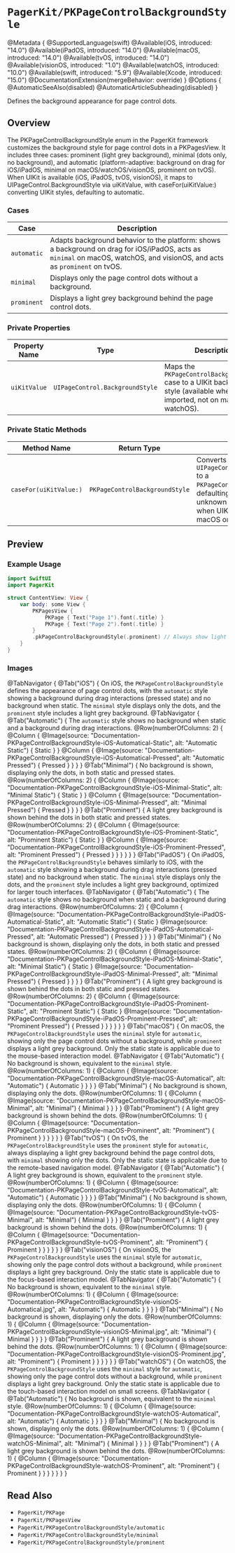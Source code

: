 # ``PagerKit/PKPageControlBackgroundStyle``

@Metadata {
    @SupportedLanguage(swift)
    @Available(iOS, introduced: "14.0")
    @Available(iPadOS, introduced: "14.0")
    @Available(macOS, introduced: "14.0")
    @Available(tvOS, introduced: "14.0")
    @Available(visionOS, introduced: "1.0")
    @Available(watchOS, introduced: "10.0")
    @Available(swift, introduced: "5.9")
    @Available(Xcode, introduced: "15.0")
    @DocumentationExtension(mergeBehavior: override)
}
@Options {
    @AutomaticSeeAlso(disabled)
    @AutomaticArticleSubheading(disabled)
}

Defines the background appearance for page control dots.

## Overview

The PKPageControlBackgroundStyle enum in the PagerKit framework customizes the background style for page control dots in a PKPagesView. It includes three cases: prominent (light grey background), minimal (dots only, no background), and automatic (platform-adaptive: background on drag for iOS/iPadOS, minimal on macOS/watchOS/visionOS, prominent on tvOS). When UIKit is available (iOS, iPadOS, tvOS, visionOS), it maps to UIPageControl.BackgroundStyle via uiKitValue, with caseFor(uiKitValue:) converting UIKit styles, defaulting to automatic.

### Cases
| Case | Description |
|------|-------------|
| `automatic` | Adapts background behavior to the platform: shows a background on drag for iOS/iPadOS, acts as `minimal` on macOS, watchOS, and visionOS, and acts as `prominent` on tvOS. |
| `minimal` | Displays only the page control dots without a background. |
| `prominent` | Displays a light grey background behind the page control dots. |

### Private Properties
| Property Name | Type | Description |
|---------------|------|-------------|
| `uiKitValue` | `UIPageControl.BackgroundStyle` | Maps the `PKPageControlBackgroundStyle` case to a UIKit background style (available when UIKit is imported, not on macOS or watchOS). |

### Private Static Methods
| Method Name | Return Type | Description |
|-------------|-------------|-------------|
| `caseFor(uiKitValue:)` | `PKPageControlBackgroundStyle` | Converts a `UIPageControl.BackgroundStyle` to a `PKPageControlBackgroundStyle`, defaulting to `automatic` for unknown values (available when UIKit is imported, not on macOS or watchOS). |

## Preview

### Example Usage
```swift
import SwiftUI
import PagerKit

struct ContentView: View {
    var body: some View {
        PKPagesView {
            PKPage { Text("Page 1").font(.title) }
            PKPage { Text("Page 2").font(.title) }
        }
        .pkPageControlBackgroundStyle(.prominent) // Always show light grey background
    }
}
```

### Images

@TabNavigator {
    @Tab("iOS") {
        On iOS, the `PKPageControlBackgroundStyle` defines the appearance of page control dots, with the `automatic` style showing a background during drag interactions (pressed state) and no background when static. The `minimal` style displays only the dots, and the `prominent` style includes a light grey background.
        @TabNavigator {
            @Tab("Automatic") {
                The `automatic` style shows no background when static and a background during drag interactions.
                @Row(numberOfColumns: 2) {
                    @Column {
                        @Image(source: "Documentation-PKPageControlBackgroundStyle-iOS-Automatical-Static", alt: "Automatic Static") {
                            Static
                        }
                    }
                    @Column {
                        @Image(source: "Documentation-PKPageControlBackgroundStyle-iOS-Automatical-Pressed", alt: "Automatic Pressed") {
                            Pressed
                        }
                    }
                }
            }
            @Tab("Minimal") {
                No background is shown, displaying only the dots, in both static and pressed states.
                @Row(numberOfColumns: 2) {
                    @Column {
                        @Image(source: "Documentation-PKPageControlBackgroundStyle-iOS-Minimal-Static", alt: "Minimal Static") {
                            Static
                        }
                    }
                    @Column {
                        @Image(source: "Documentation-PKPageControlBackgroundStyle-iOS-Minimal-Pressed", alt: "Minimal Pressed") {
                            Pressed
                        }
                    }
                }
            }
            @Tab("Prominent") {
                A light grey background is shown behind the dots in both static and pressed states.
                @Row(numberOfColumns: 2) {
                    @Column {
                        @Image(source: "Documentation-PKPageControlBackgroundStyle-iOS-Prominent-Static", alt: "Prominent Static") {
                            Static
                        }
                    }
                    @Column {
                        @Image(source: "Documentation-PKPageControlBackgroundStyle-iOS-Prominent-Pressed", alt: "Prominent Pressed") {
                            Pressed
                        }
                    }
                }
            }
        }
    }
    @Tab("iPadOS") {
        On iPadOS, the `PKPageControlBackgroundStyle` behaves similarly to iOS, with the `automatic` style showing a background during drag interactions (pressed state) and no background when static. The `minimal` style displays only the dots, and the `prominent` style includes a light grey background, optimized for larger touch interfaces.
        @TabNavigator {
            @Tab("Automatic") {
                The `automatic` style shows no background when static and a background during drag interactions.
                @Row(numberOfColumns: 2) {
                    @Column {
                        @Image(source: "Documentation-PKPageControlBackgroundStyle-iPadOS-Automatical-Static", alt: "Automatic Static") {
                            Static
                        }
                        @Image(source: "Documentation-PKPageControlBackgroundStyle-iPadOS-Automatical-Pressed", alt: "Automatic Pressed") {
                            Pressed
                        }
                    }
                }
            }
            @Tab("Minimal") {
                No background is shown, displaying only the dots, in both static and pressed states.
                @Row(numberOfColumns: 2) {
                    @Column {
                        @Image(source: "Documentation-PKPageControlBackgroundStyle-iPadOS-Minimal-Static", alt: "Minimal Static") {
                            Static
                        }
                        @Image(source: "Documentation-PKPageControlBackgroundStyle-iPadOS-Minimal-Pressed", alt: "Minimal Pressed") {
                            Pressed
                        }
                    }
                }
            }
            @Tab("Prominent") {
                A light grey background is shown behind the dots in both static and pressed states.
                @Row(numberOfColumns: 2) {
                    @Column {
                        @Image(source: "Documentation-PKPageControlBackgroundStyle-iPadOS-Prominent-Static", alt: "Prominent Static") {
                            Static
                        }
                        @Image(source: "Documentation-PKPageControlBackgroundStyle-iPadOS-Prominent-Pressed", alt: "Prominent Pressed") {
                            Pressed
                        }
                    }
                }
            }
        }
    }
    @Tab("macOS") {
        On macOS, the `PKPageControlBackgroundStyle` uses the `minimal` style for `automatic`, showing only the page control dots without a background, while `prominent` displays a light grey background. Only the static state is applicable due to the mouse-based interaction model.
        @TabNavigator {
            @Tab("Automatic") {
                No background is shown, equivalent to the `minimal` style.
                @Row(numberOfColumns: 1) {
                    @Column {
                        @Image(source: "Documentation-PKPageControlBackgroundStyle-macOS-Automatical", alt: "Automatic") {
                            Automatic
                        }
                    }
                }
            }
            @Tab("Minimal") {
                No background is shown, displaying only the dots.
                @Row(numberOfColumns: 1) {
                    @Column {
                        @Image(source: "Documentation-PKPageControlBackgroundStyle-macOS-Minimal", alt: "Minimal") {
                            Minimal
                        }
                    }
                }
            }
            @Tab("Prominent") {
                A light grey background is shown behind the dots.
                @Row(numberOfColumns: 1) {
                    @Column {
                        @Image(source: "Documentation-PKPageControlBackgroundStyle-macOS-Prominent", alt: "Prominent") {
                            Prominent
                        }
                    }
                }
            }
        }
    }
    @Tab("tvOS") {
        On tvOS, the `PKPageControlBackgroundStyle` uses the `prominent` style for `automatic`, always displaying a light grey background behind the page control dots, with `minimal` showing only the dots. Only the static state is applicable due to the remote-based navigation model.
        @TabNavigator {
            @Tab("Automatic") {
                A light grey background is shown, equivalent to the `prominent` style.
                @Row(numberOfColumns: 1) {
                    @Column {
                        @Image(source: "Documentation-PKPageControlBackgroundStyle-tvOS-Automatical", alt: "Automatic") {
                            Automatic
                        }
                    }
                }
            }
            @Tab("Minimal") {
                No background is shown, displaying only the dots.
                @Row(numberOfColumns: 1) {
                    @Column {
                        @Image(source: "Documentation-PKPageControlBackgroundStyle-tvOS-Minimal", alt: "Minimal") {
                            Minimal
                        }
                    }
                }
            }
            @Tab("Prominent") {
                A light grey background is shown behind the dots.
                @Row(numberOfColumns: 1) {
                    @Column {
                        @Image(source: "Documentation-PKPageControlBackgroundStyle-tvOS-Prominent", alt: "Prominent") {
                            Prominent
                        }
                    }
                }
            }
        }
    }
    @Tab("visionOS") {
        On visionOS, the `PKPageControlBackgroundStyle` uses the `minimal` style for `automatic`, showing only the page control dots without a background, while `prominent` displays a light grey background. Only the static state is applicable due to the focus-based interaction model.
        @TabNavigator {
            @Tab("Automatic") {
                No background is shown, equivalent to the `minimal` style.
                @Row(numberOfColumns: 1) {
                    @Column {
                        @Image(source: "Documentation-PKPageControlBackgroundStyle-visionOS-Automatical.jpg", alt: "Automatic") {
                            Automatic
                        }
                    }
                }
            }
            @Tab("Minimal") {
                No background is shown, displaying only the dots.
                @Row(numberOfColumns: 1) {
                    @Column {
                        @Image(source: "Documentation-PKPageControlBackgroundStyle-visionOS-Minimal.jpg", alt: "Minimal") {
                            Minimal
                        }
                    }
                }
            }
            @Tab("Prominent") {
                A light grey background is shown behind the dots.
                @Row(numberOfColumns: 1) {
                    @Column {
                        @Image(source: "Documentation-PKPageControlBackgroundStyle-visionOS-Prominent.jpg", alt: "Prominent") {
                            Prominent
                        }
                    }
                }
            }
        }
    }
    @Tab("watchOS") {
        On watchOS, the `PKPageControlBackgroundStyle` uses the `minimal` style for `automatic`, showing only the page control dots without a background, while `prominent` displays a light grey background. Only the static state is applicable due to the touch-based interaction model on small screens.
        @TabNavigator {
            @Tab("Automatic") {
                No background is shown, equivalent to the `minimal` style.
                @Row(numberOfColumns: 1) {
                    @Column {
                        @Image(source: "Documentation-PKPageControlBackgroundStyle-watchOS-Automatical", alt: "Automatic") {
                            Automatic
                        }
                    }
                }
            }
            @Tab("Minimal") {
                No background is shown, displaying only the dots.
                @Row(numberOfColumns: 1) {
                    @Column {
                        @Image(source: "Documentation-PKPageControlBackgroundStyle-watchOS-Minimal", alt: "Minimal") {
                            Minimal
                        }
                    }
                }
            }
            @Tab("Prominent") {
                A light grey background is shown behind the dots.
                @Row(numberOfColumns: 1) {
                    @Column {
                        @Image(source: "Documentation-PKPageControlBackgroundStyle-watchOS-Prominent", alt: "Prominent") {
                            Prominent
                        }
                    }
                }
            }
        }
    }
}

## Read Also
- ``PagerKit/PKPage``
- ``PagerKit/PKPagesView``
- ``PagerKit/PKPageControlBackgroundStyle/automatic``
- ``PagerKit/PKPageControlBackgroundStyle/minimal``
- ``PagerKit/PKPageControlBackgroundStyle/prominent``
